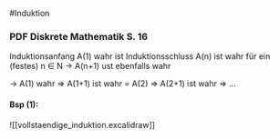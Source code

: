 #Induktion

### PDF Diskrete Mathematik S. 16
Induktionsanfang A(1) wahr ist
Induktionsschluss A(n) ist wahr für ein (festes) n $\in$ N
-> A(n+1) ust ebenfalls wahr

-> A(1) wahr => A(1+1) ist wahr = A(2) => A(2+1) ist wahr => ...

#### Bsp (1):
![[vollstaendige_induktion.excalidraw]]
